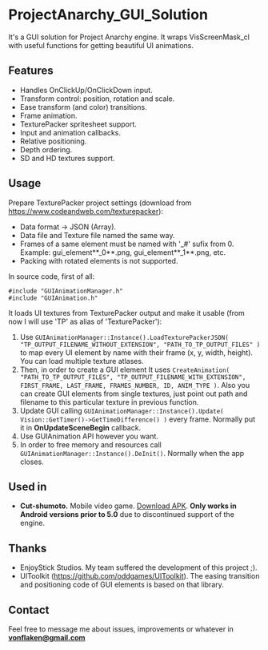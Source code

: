 # ProjectAnarchy_GUI_Solution
It's a GUI solution for Project Anarchy engine. It wraps VisScreenMask_cl with useful functions for getting beautiful UI animations.

## Features
* Handles OnClickUp/OnClickDown input.
* Transform control: position, rotation and scale.
* Ease transform (and color) transitions.
* Frame animation.
* TexturePacker spritesheet support.
* Input and animation callbacks.
* Relative positioning.
* Depth ordering.
* SD and HD textures support.

## Usage
Prepare TexturePacker project settings (download from https://www.codeandweb.com/texturepacker):  
* Data format -> JSON (Array).
* Data file and Texture file named the same way.
* Frames of a same element must be named with '_#' sufix from 0. Example: gui_element**_0**.png, gui_element**_1**.png, etc.
* Packing with rotated elements is not supported. 

In source code, first of all:  
```
#include "GUIAnimationManager.h"
#include "GUIAnimation.h"
```
It loads UI textures from TexturePacker output and make it usable (from now I will use 'TP' as alias of 'TexturePacker'):

1.   Use ```GUIAnimationManager::Instance().LoadTexturePackerJSON( "TP_OUTPUT_FILENAME_WITHOUT_EXTENSION", "PATH_TO_TP_OUTPUT_FILES" )``` to map every UI element by name with their frame (x, y, width, height). You can load multiple texture atlases.
2.   Then, in order to create a GUI element It uses ```CreateAnimation( "PATH_TO_TP_OUTPUT_FILES", "TP_OUTPUT_FILENAME_WITH_EXTENSION", FIRST_FRAME, LAST_FRAME, FRAMES_NUMBER, ID, ANIM_TYPE )```. Also you can create GUI elements from single textures, just point out path and filename to this particular texture in previous function.
3.   Update GUI calling ```GUIAnimationManager::Instance().Update( Vision::GetTimer()->GetTimeDifference() )``` every frame. Normally put it in **OnUpdateSceneBegin** callback.
4.   Use GUIAnimation API however you want.
5.   In order to free memory and resources call ```GUIAnimationManager::Instance().DeInit()```. Normally when the app closes.

## Used in
* **Cut-shumoto.** Mobile video game. [Download APK](https://www.dropbox.com/s/i7717q45sp62mxv/CutshumotoApplication.apk?dl=0). **Only works in Android versions prior to 5.0** due to discontinued support of the engine.

## Thanks 
* EnjoyStick Studios. My team suffered the development of this project ;).
* UIToolkit (https://github.com/oddgames/UIToolkit). The easing transition and positioning code of GUI elements is based on that library.

## Contact
Feel free to message me about issues, improvements or whatever in **vonflaken@gmail.com**
